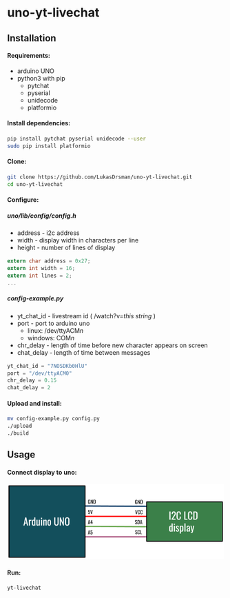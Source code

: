 # uno-yt-livechat
## Installation
#### Requirements:
* arduino UNO
* python3 with pip
  * pytchat
  * pyserial
  * unidecode
  * platformio
  
#### Install dependencies:
```sh
pip install pytchat pyserial unidecode --user
sudo pip install platformio
```
#### Clone:
```sh
git clone https://github.com/LukasDrsman/uno-yt-livechat.git
cd uno-yt-livechat
```
#### Configure:
##### uno/lib/config/config.h
 * address - i2c address
 * width - display width in characters per line
 * height - number of lines of display
```c
extern char address = 0x27;
extern int width = 16;
extern int lines = 2;
...
```
##### config-example.py
 * yt_chat_id - livestream id ( /watch?v=*this string* )
 * port - port to arduino uno
   * linux: /dev/ttyACM*n*
   * windows: COM*n*
 * chr_delay - length of time before new character appears on screen
 * chat_delay - length of time between messages
```python
yt_chat_id = "7NOSDKb0HlU"
port = "/dev/ttyACM0"
chr_delay = 0.15
chat_delay = 2
```

#### Upload and install:
```sh
mv config-example.py config.py
./upload
./build
```
## Usage
#### Connect display to uno:
![preview](https://github.com/LukasDrsman/uno-yt-livechat/blob/master/uno/lcd_diagram.png)
<br/>
#### Run:
```sh
yt-livechat
```

